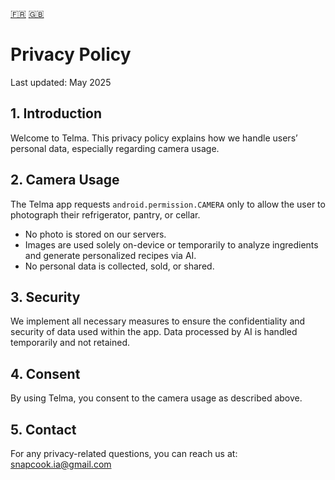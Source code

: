 <!DOCTYPE html>
<html lang="en">
<head>
  <meta charset="UTF-8">
  <meta name="viewport" content="width=device-width, initial-scale=1.0">

</head>
<body>
  <!-- Sélecteur : version française ↔ version anglaise -->
  <div class="lang-selector">
    <a href="https://github.com/ap7" title="Français">🇫🇷</a>
    <a href="privacy_en.html" title="English">🇬🇧</a>
  </div>

  <h1>Privacy Policy</h1>
  <p>Last updated: May 2025</p>

  <h2>1. Introduction</h2>
  <p>Welcome to Telma. This privacy policy explains how we handle users’ personal data, especially regarding camera usage.</p>

  <h2>2. Camera Usage</h2>
  <p>The Telma app requests <code>android.permission.CAMERA</code> only to allow the user to photograph their refrigerator, pantry, or cellar.</p>
  <ul>
    <li>No photo is stored on our servers.</li>
    <li>Images are used solely on-device or temporarily to analyze ingredients and generate personalized recipes via AI.</li>
    <li>No personal data is collected, sold, or shared.</li>
  </ul>

  <h2>3. Security</h2>
  <p>We implement all necessary measures to ensure the confidentiality and security of data used within the app. Data processed by AI is handled temporarily and not retained.</p>

  <h2>4. Consent</h2>
  <p>By using Telma, you consent to the camera usage as described above.</p>

  <h2>5. Contact</h2>
  <p>For any privacy-related questions, you can reach us at: <a href="mailto:snapcook.ia@gmail.com">snapcook.ia@gmail.com</a></p>
</body>
</html>
